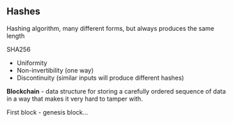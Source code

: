## Hashes
Hashing algorithm, many different forms, but always produces the same length

SHA256

* Uniformity
* Non-invertibility (one way)
* Discontinuity (similar inputs will produce different hashes)

**Blockchain** - data structure for storing a carefully ordered sequence of data in a way that makes it very hard to tamper with.

First block - genesis block...

